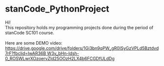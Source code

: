 # stanCode_PythonProject
Hi!\
This repository holds my programming projects done during the period of stanCode SC101 course.\
\
Here are some DEMO video: [https://drive.google.com/drive/folders/1Gi3bn9qPW_gR0ISyGzVPLd5Bztdvd7rF?fbclid=IwAR36B
W3v_bHn-Idsh-0_ROSWLwrXOzoervZId25OOzH2LX4b6FCGDfULdDg](link)
